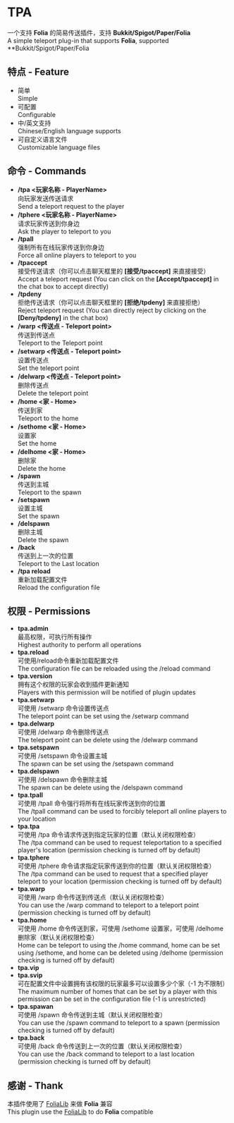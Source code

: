 # TPA
一个支持 **Folia** 的简易传送插件，支持 **Bukkit/Spigot/Paper/Folia**  
A simple teleport plug-in that supports **Folia**, supported **Bukkit/Spigot/Paper/Folia  

## 特点 - Feature
- 简单  
Simple
- 可配置  
Configurable
- 中/英文支持  
Chinese/English language supports
- 可自定义语言文件  
Customizable language files

## 命令 - Commands
- **/tpa <玩家名称 - PlayerName>**  
向玩家发送传送请求  
Send a teleport request to the player  
- **/tphere <玩家名称 - PlayerName>**  
请求玩家传送到你身边  
Ask the player to teleport to you  
- **/tpall**  
强制所有在线玩家传送到你身边  
Force all online players to teleport to you  
- **/tpaccept**  
接受传送请求（你可以点击聊天框里的 **[接受/tpaccept]** 来直接接受）  
Accept a teleport request (You can click on the **[Accept/tpaccept]** in the chat box to accept directly)
- **/tpdeny**  
拒绝传送请求（你可以点击聊天框里的 **[拒绝/tpdeny]** 来直接拒绝）  
Reject teleport request (You can directly reject by clicking on the **[Deny/tpdeny]** in the chat box)  
- **/warp <传送点 - Teleport point>**  
传送到传送点  
Teleport to the Teleport point  
- **/setwarp <传送点 - Teleport point>**  
设置传送点  
Set the teleport point  
- **/delwarp <传送点 - Teleport point>**  
删除传送点  
Delete the teleport point  
- **/home <家 - Home>**  
传送到家  
Teleport to the home  
- **/sethome <家 - Home>**  
设置家  
Set the home  
- **/delhome <家 - Home>**  
删除家  
Delete the home  
- **/spawn**  
传送到主城  
Teleport to the spawn  
- **/setspawn**  
设置主城  
Set the spawn   
- **/delspawn**  
删除主城  
Delete the spawn  
- **/back**  
传送到上一次的位置  
Teleport to the Last location  
- **/tpa reload**  
重新加载配置文件  
Reload the configuration file    

## 权限 - Permissions
- **tpa.admin**  
最高权限，可执行所有操作  
Highest authority to perform all operations  
- **tpa.reload**  
可使用/reload命令重新加载配置文件  
The configuration file can be reloaded using the /reload command  
- **tpa.version**  
拥有这个权限的玩家会收到插件更新通知  
Players with this permission will be notified of plugin updates  
- **tpa.setwarp**  
可使用 /setwarp 命令设置传送点  
The teleport point can be set using the /setwarp command  
- **tpa.delwarp**  
可使用 /delwarp 命令删除传送点  
The teleport point can be delete using the /delwarp command  
- **tpa.setspawn**  
可使用 /setspawn 命令设置主城  
The spawn can be set using the /setspawn command  
- **tpa.delspawn**  
可使用 /delspawn 命令删除主城  
The spawn can be delete using the /delspawn command
- **tpa.tpall**  
可使用 /tpall 命令强行将所有在线玩家传送到你的位置  
The /tpall command can be used to forcibly teleport all online players to your location  
- **tpa.tpa**  
可使用 /tpa 命令请求传送到指定玩家的位置（默认关闭权限检查）  
The /tpa command can be used to request teleportation to a specified player's location (permission checking is turned off by default)  
- **tpa.tphere**  
可使用 /tphere 命令请求指定玩家传送到你的位置（默认关闭权限检查）  
The /tpa command can be used to request that a specified player teleport to your location (permission checking is turned off by default)  
- **tpa.warp**  
可使用 /warp 命令传送到传送点（默认关闭权限检查）  
You can use the /warp command to teleport to a teleport point (permission checking is turned off by default)  
- **tpa.home**  
可使用 /home 命令传送到家，可使用 /sethome 设置家，可使用 /delhome 删除家（默认关闭权限检查）    
Home can be teleport to using the /home command, home can be set using /sethome, and home can be deleted using /delhome (permission checking is turned off by default)  
- **tpa.vip**  
- **tpa.svip**  
可在配置文件中设置拥有该权限的玩家最多可以设置多少个家（-1 为不限制）  
The maximum number of homes that can be set by a player with this permission can be set in the configuration file (-1 is unrestricted)  
- **tpa.spawan**   
可使用 /spawn 命令传送到主城（默认关闭权限检查）  
You can use the /spawn command to teleport to a spawn (permission checking is turned off by default)  
- **tpa.back**   
可使用 /back 命令传送到上一次的位置（默认关闭权限检查）  
You can use the /back command to teleport to a last location (permission checking is turned off by default)

## 感谢 - Thank
本插件使用了 [FoliaLib](https://github.com/handyplus/FoliaLib) 来做 **Folia** 兼容  
This plugin use the [FoliaLib](https://github.com/handyplus/FoliaLib) to do **Folia** compatible
